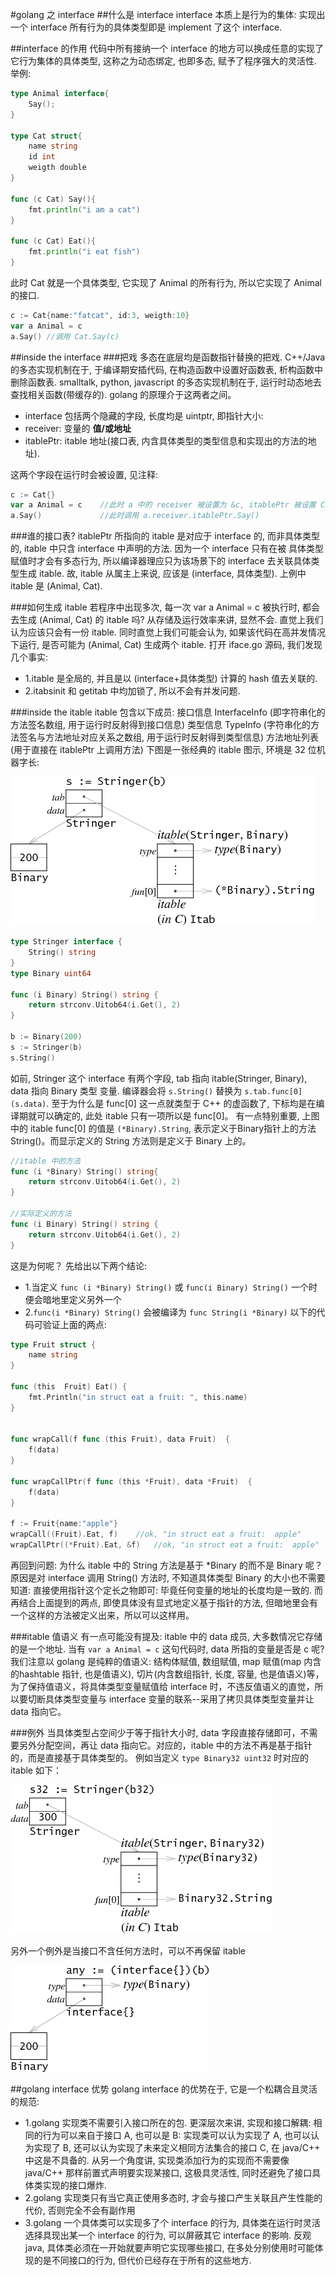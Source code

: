 #golang 之 interface
##什么是 interface
interface 本质上是行为的集体: 实现出一个 interface 所有行为的具体类型即是 implement 了这个 interface. 

##interface 的作用
代码中所有接纳一个 interface 的地方可以换成任意的实现了它行为集体的具体类型, 这称之为动态绑定, 也即多态, 赋予了程序强大的灵活性.
举例:
```go
type Animal interface{
	Say();
}

type Cat struct{
	name string
	id int
	weigth double
}

func (c Cat) Say(){
	fmt.println("i am a cat")
}

func (c Cat) Eat(){
	fmt.println("i eat fish")
}
```

此时 Cat 就是一个具体类型, 它实现了 Animal 的所有行为, 所以它实现了 Animal 的接口.

```go
c := Cat{name:"fatcat", id:3, weigth:10}
var a Animal = c
a.Say()	//调用 Cat.Say(c)
```

##inside the interface 
###把戏
多态在底层均是函数指针替换的把戏.
C++/Java 的多态实现机制在于, 于编译期安插代码, 在构造函数中设置好函数表, 析构函数中删除函数表.
smalltalk, python, javascript 的多态实现机制在于, 运行时动态地去查找相关函数(带缓存的).
golang 的原理介于这两者之间。
- interface 包括两个隐藏的字段, 长度均是 uintptr, 即指针大小: 
- receiver: 变量的 **值/或地址**
- itablePtr: itable 地址(接口表, 内含具体类型的类型信息和实现出的方法的地址).

这两个字段在运行时会被设置, 见注释:
```go
c := Cat{}
var a Animal = c 	//此时 a 中的 receiver 被设置为 &c, itablePtr 被设置 Cat 的方法表的地址
a.Say() 			//此时调用 a.receiver.itablePtr.Say()
```
###谁的接口表?
itablePtr 所指向的 itable 是对应于 interface 的, 而非具体类型的, itable 中只含 interface 中声明的方法. 因为一个 interface 只有在被
具体类型赋值时才会有多态行为, 所以编译器理应只为该场景下的 interface 去关联具体类型生成 itable. 故, itable 从属主上来说, 应该是
(interface, 具体类型). 上例中 itable 是 (Animal, Cat).

###如何生成 itable
若程序中出现多次, 每一次 var a Animal = c 被执行时, 都会去生成 (Animal, Cat) 的 itable 吗? 从存储及运行效率来讲, 显然不会. 直觉上我们
认为应该只会有一份 itable. 同时直觉上我们可能会认为, 如果该代码在高并发情况下运行, 是否可能为 (Animal, Cat) 生成两个 itable. 打开
iface.go 源码, 我们发现几个事实:
- 1.itable 是全局的, 并且是以 (interface+具体类型) 计算的 hash 值去关联的.
- 2.itabsinit 和 getitab 中均加锁了, 所以不会有并发问题.

###inside the itable
itable 包含以下成员:
接口信息 InterfaceInfo (即字符串化的方法签名数组, 用于运行时反射得到接口信息)
类型信息 TypeInfo (字符串化的方法签名与方法地址对应关系之数组, 用于运行时反射得到类型信息)
方法地址列表(用于直接在 itablePtr 上调用方法)
下图是一张经典的 itable 图示, 环境是 32 位机器字长:

![](/assets/golang/go-interface-itab.png)

```go
type Stringer interface {
    String() string
}
type Binary uint64

func (i Binary) String() string {
    return strconv.Uitob64(i.Get(), 2)
}

b := Binary(200)
s := Stringer(b)
s.String()
```
如前, Stringer 这个 interface 有两个字段, tab 指向 itable(Stringer, Binary), data 指向 Binary 类型 变量.
编译器会将 ``` s.String() ``` 替换为 ``` s.tab.func[0](s.data) ```. 至于为什么是 func[0] 这一点就类型于 C++ 的虚函数了, 下标均是在编译期就可以确定的, 此处 itable 只有一项所以是 func[0]。
有一点特别重要, 上图中的 itable func[0] 的值是 ``` (*Binary).String ```, 表示定义于Binary指针上的方法String()。而显示定义的 String 方法则是定义于 Binary 上的。
```go
//itable 中的方法
func (i *Binary) String() string{
	return strconv.Uitob64(i.Get(), 2)
}

//实际定义的方法
func (i Binary) String() string {
    return strconv.Uitob64(i.Get(), 2)
}

```
这是为何呢？
先给出以下两个结论:
- 1.当定义 ```func (i *Binary) String()``` 或 ``` func(i Binary) String() ``` 一个时便会暗地里定义另外一个
- 2.``` func(i *Binary) String() ``` 会被编译为 ``` func String(i *Binary) ```
以下的代码可验证上面的两点:

```go
type Fruit struct {
	name string
}

func (this  Fruit) Eat() {
	fmt.Println("in struct eat a fruit: ", this.name)
}


func wrapCall(f func (this Fruit), data Fruit)  {
	f(data)
}

func wrapCallPtr(f func (this *Fruit), data *Fruit)  {
	f(data)
}

f := Fruit{name:"apple"}
wrapCall((Fruit).Eat, f)	//ok, "in struct eat a fruit:  apple"
wrapCallPtr((*Fruit).Eat, &f)	//ok, "in struct eat a fruit:  apple"
```
再回到问题: 为什么 itable 中的 String 方法是基于 *Binary 的而不是 Binary 呢？原因是对 interface 调用 String() 方法时, 不知道具体类型 Binary 的大小也不需要知道: 直接使用指针这个定长之物即可: 毕竟任何变量的地址的长度均是一致的. 而再结合上面提到的两点, 即使具体没有显式地定义基于指针的方法, 但暗地里会有一个这样的方法被定义出来，所以可以这样用。

###itable 值语义
有一点可能没有提及: itable 中的 data 成员, 大多数情况它存储的是一个地址. 当有 ``` var a Animal = c ``` 这句代码时, data 所指的变量是否是 c 呢? 我们注意以 golang 是纯粹的值语义: 结构体赋值, 数组赋值, map 赋值(map 内含的hashtable 指针, 也是值语义), 切片(内含数组指针, 长度, 容量, 也是值语义)等，为了保持值语义，将具体类型变量赋值给 interface 时，不违反值语义的直觉，所以要切断具体类型变量与 interface 变量的联系--采用了拷贝具体类型变量并让 data 指向它。

###例外
当具体类型占空间少于等于指针大小时, data 字段直接存储即可，不需要另外分配空间，再让 data 指向它。对应的，itable 中的方法不再是基于指针的，而是直接基于具体类型的。
例如当定义 ``` type Binary32 uint32 ``` 时对应的 itable 如下：

![](/assets/golang/go-interface-itab2.png)

另外一个例外是当接口不含任何方法时，可以不再保留 itable

![](/assets/golang/go-interface-itab3.png)

##golang interface 优势
golang interface 的优势在于, 它是一个松耦合且灵活的规范: 
- 1.golang 实现类不需要引入接口所在的包. 更深层次来讲, 实现和接口解耦: 相同的行为可以来自于接口 A, 也可以是 B: 实现类可以认为实现了 A, 也可以认为实现了 B, 还可以认为实现了未来定义相同方法集合的接口 C, 在 java/C++ 中这是不具备的. 从另一个角度讲, 实现类添加行为的实现而不需要像 java/C++ 那样前置式声明要实现某接口, 这极具灵活性, 同时还避免了接口具体类实现的接口爆炸.
- 2.golang 实现类只有当它真正使用多态时, 才会与接口产生关联且产生性能的代价, 否则完全不会有副作用
- 3.golang 一个具体类可以实现多了个 interface 的行为, 具体类在运行时灵活选择具现出某一个 interface 的行为, 可以屏蔽其它 interface 的影响.
  反观 java, 具体类必须在一开始就要声明它实现哪些接口, 在多处分别使用时可能体现的是不同接口的行为, 但代价已经存在于所有的这些地方.	